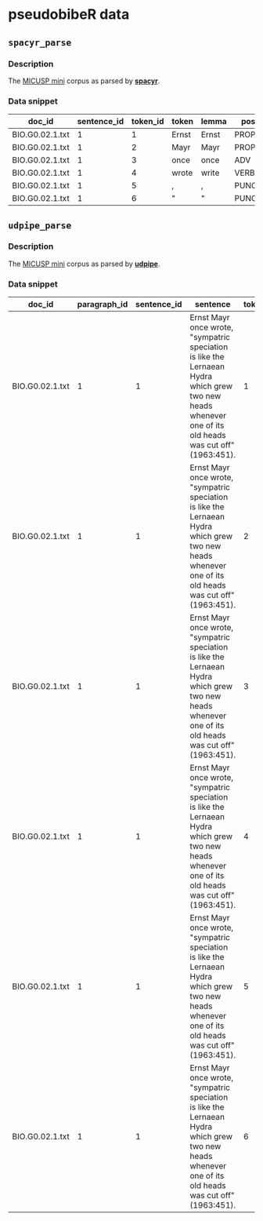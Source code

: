 # pseudobibeR data

## `spacyr_parse`

### Description

The [MICUSP mini](https://cmu-textstat-docs.readthedocs.io/en/latest/data/data.html#micusp-mini) corpus as parsed by **[spacyr](https://spacyr.quanteda.io/)**.


### Data snippet

| doc_id          | sentence_id | token_id | token | lemma | pos   | tag | head_token_id | dep_rel  |
|-----------------|-------------|----------|-------|-------|-------|-----|---------------|----------|
| BIO.G0.02.1.txt | 1           | 1        | Ernst | Ernst | PROPN | NNP | 2             | compound |
| BIO.G0.02.1.txt | 1           | 2        | Mayr  | Mayr  | PROPN | NNP | 4             | nsubj    |
| BIO.G0.02.1.txt | 1           | 3        | once  | once  | ADV   | RB  | 4             | advmod   |
| BIO.G0.02.1.txt | 1           | 4        | wrote | write | VERB  | VBD | 4             | ROOT     |
| BIO.G0.02.1.txt | 1           | 5        | ,     | ,     | PUNCT | ,   | 4             | punct    |
| BIO.G0.02.1.txt | 1           | 6        | "     | "     | PUNCT | ``  | 4             | punct    |


## `udpipe_parse`

### Description

The [MICUSP mini](https://cmu-textstat-docs.readthedocs.io/en/latest/data/data.html#micusp-mini) corpus as parsed by **[udpipe](https://bnosac.github.io/udpipe/docs/doc0.html)**.


### Data snippet

| doc_id          | paragraph_id | sentence_id | sentence                                                                                                                                                        | token_id | token | lemma | upos  | xpos | feats                              | head_token_id | dep_rel       | deps | misc          |
|-----------------|--------------|-------------|-----------------------------------------------------------------------------------------------------------------------------------------------------------------|----------|-------|-------|-------|------|------------------------------------|---------------|---------------|------|---------------|
| BIO.G0.02.1.txt | 1            | 1           | Ernst Mayr once wrote, "sympatric speciation is like the Lernaean Hydra which grew two new heads whenever one of its old heads was cut off" (1963:451). | 1        | Ernst | Ernst | PROPN | NNP  | Number=Sing                        | 4             | nsubj         | NA   | NA            |
| BIO.G0.02.1.txt | 1            | 1           | Ernst Mayr once wrote, "sympatric speciation is like the Lernaean Hydra which grew two new heads whenever one of its old heads was cut off" (1963:451). | 2        | Mayr  | Mayr  | PROPN | NNP  | Number=Sing                        | 1             | flat          | NA   | NA            |
| BIO.G0.02.1.txt | 1            | 1           | Ernst Mayr once wrote, "sympatric speciation is like the Lernaean Hydra which grew two new heads whenever one of its old heads was cut off" (1963:451). | 3        | once  | once  | ADV   | RB   | NumType=Mult                       | 4             | advmod        | NA   | NA            |
| BIO.G0.02.1.txt | 1            | 1           | Ernst Mayr once wrote, "sympatric speciation is like the Lernaean Hydra which grew two new heads whenever one of its old heads was cut off" (1963:451). | 4        | wrote | write | VERB  | VBD  | Mood=Ind\|Tense=Past\|VerbForm=Fin | 0             | root          | NA   | SpaceAfter=No |
| BIO.G0.02.1.txt | 1            | 1           | Ernst Mayr once wrote, "sympatric speciation is like the Lernaean Hydra which grew two new heads whenever one of its old heads was cut off" (1963:451). | 5        | ,     | ,     | PUNCT | ,    | NA                                 | 4             | punct         | NA   | NA            |
| BIO.G0.02.1.txt | 1            | 1           | Ernst Mayr once wrote, "sympatric speciation is like the Lernaean Hydra which grew two new heads whenever one of its old heads was cut off" (1963:451). | 6        | " | "    | PUNCT | ``    | NA                              | 4            | punct   |NA   |SpaceAfter=No  |